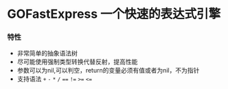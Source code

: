 # GOFastExpress 一个快速的表达式引擎

### 特性

* 非常简单的抽象语法树
* 尽可能使用强制类型转换代替反射，提高性能
* 参数可以为nil,可以判空，return的变量必须有值或者为nil，不为指针
* 支持语法 `+` `-` `*` `/`  `==` `!=` `>=` `<=`